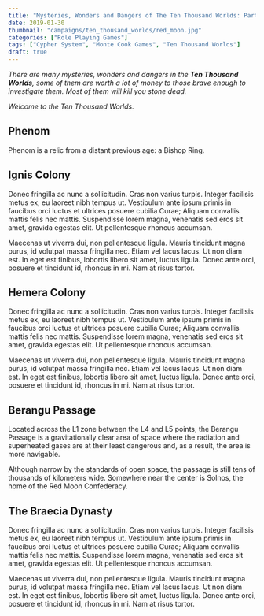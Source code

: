 ```yaml
---
title: "Mysteries, Wonders and Dangers of The Ten Thousand Worlds: Part 3"
date: 2019-01-30
thumbnail: "campaigns/ten_thousand_worlds/red_moon.jpg"
categories: ["Role Playing Games"]
tags: ["Cypher System", "Monte Cook Games", "Ten Thousand Worlds"]
draft: true
---
```


_There are many mysteries, wonders and dangers in the **Ten Thousand Worlds**, some of them are worth a lot of money to those brave enough to investigate them. Most of them will kill you stone dead._

_Welcome to the Ten Thousand Worlds._

## Phenom

Phenom is a relic from a distant previous age: a Bishop Ring.

## Ignis Colony

Donec fringilla ac nunc a sollicitudin. Cras non varius turpis. Integer facilisis metus ex, eu laoreet nibh tempus ut. Vestibulum ante ipsum primis in faucibus orci luctus et ultrices posuere cubilia Curae; Aliquam convallis mattis felis nec mattis. Suspendisse lorem magna, venenatis sed eros sit amet, gravida egestas elit. Ut pellentesque rhoncus accumsan.

Maecenas ut viverra dui, non pellentesque ligula. Mauris tincidunt magna purus, id volutpat massa fringilla nec. Etiam vel lacus lacus. Ut non diam est. In eget est finibus, lobortis libero sit amet, luctus ligula. Donec ante orci, posuere et tincidunt id, rhoncus in mi. Nam at risus tortor.

## Hemera Colony

Donec fringilla ac nunc a sollicitudin. Cras non varius turpis. Integer facilisis metus ex, eu laoreet nibh tempus ut. Vestibulum ante ipsum primis in faucibus orci luctus et ultrices posuere cubilia Curae; Aliquam convallis mattis felis nec mattis. Suspendisse lorem magna, venenatis sed eros sit amet, gravida egestas elit. Ut pellentesque rhoncus accumsan.

Maecenas ut viverra dui, non pellentesque ligula. Mauris tincidunt magna purus, id volutpat massa fringilla nec. Etiam vel lacus lacus. Ut non diam est. In eget est finibus, lobortis libero sit amet, luctus ligula. Donec ante orci, posuere et tincidunt id, rhoncus in mi. Nam at risus tortor.

## Berangu Passage

Located across the L1 zone between the L4 and L5 points, the Berangu Passage is a gravitationally clear area of space where the radiation and superheated gases are at their least dangerous and, as a result, the area is more navigable.

Although narrow by the standards of open space, the passage is still tens of thousands of kilometers wide.
Somewhere near the center is Solnos, the home of the Red Moon Confederacy.

## The Braecia Dynasty

Donec fringilla ac nunc a sollicitudin. Cras non varius turpis. Integer facilisis metus ex, eu laoreet nibh tempus ut. Vestibulum ante ipsum primis in faucibus orci luctus et ultrices posuere cubilia Curae; Aliquam convallis mattis felis nec mattis. Suspendisse lorem magna, venenatis sed eros sit amet, gravida egestas elit. Ut pellentesque rhoncus accumsan.

Maecenas ut viverra dui, non pellentesque ligula. Mauris tincidunt magna purus, id volutpat massa fringilla nec. Etiam vel lacus lacus. Ut non diam est. In eget est finibus, lobortis libero sit amet, luctus ligula. Donec ante orci, posuere et tincidunt id, rhoncus in mi. Nam at risus tortor.
